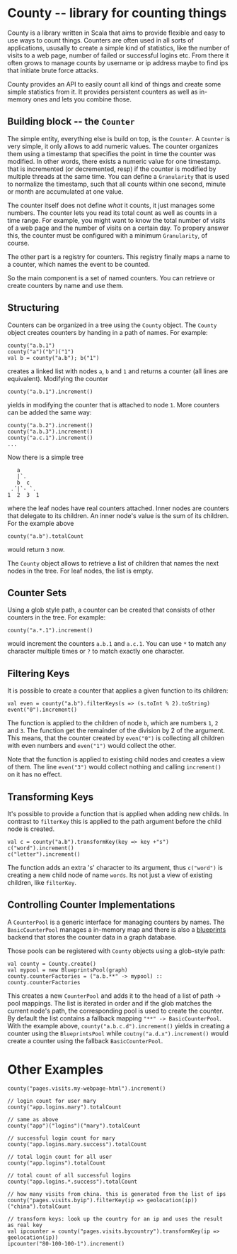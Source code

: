 # County -- library for counting things

County is a library written in Scala that aims to provide flexible and easy to use ways
to count things. Counters are often used in all sorts of applications, ususally to create
a simple kind of statistics, like the number of visits to a web page, number of failed or
successful logins etc. From there it often grows to manage counts by username or ip address
maybe to find ips that initiate brute force attacks.

County provides an API to easily count all kind of things and create some simple statistics
from it. It provides persistent counters as well as in-memory ones and lets you combine
those.


## Building block -- the `Counter`

The simple entity, everything else is build on top, is the `Counter`. A `Counter` is very
simple, it only allows to add numeric values. The counter organizes them using a timestamp
that specifies the point in time the counter was modified. In other words, there exists
a numeric value for one timestamp. that is incremented (or decremented, resp) if the counter
is modified by multiple threads at the same time. You can define a `Granularity` that is
used to normalize the timestamp, such that all counts within one second, minute or month
are accumulated at one value.

The counter itself does not define _what_ it counts, it just manages some numbers. The
counter lets you read its total count as well as counts in a time range. For example, you
might want to know the total number of visits of a web page and the number of visits on a
certain day. To propery answer this, the counter must be configured with a minimum `Granularity`,
of course.

The other part is a registry for counters. This registry finally maps a name to a counter,
which names the event to be counted.

So the main component is a set of named counters. You can retrieve or create counters by
name and use them.


## Structuring

Counters can be organized in a tree using the `County` object. The `County` object creates
counters by handing in a path of names. For example:

    county("a.b.1")
    county("a")("b")("1")
    val b = county("a.b"); b("1")

creates a linked list with nodes `a`, `b` and `1` and returns a counter (all lines are
equivalent). Modifying the counter

    county("a.b.1").increment()

yields in modifying the counter that is attached to node `1`. More counters can be added the
same way:

    county("a.b.2").increment()
    county("a.b.3").increment()
    county("a.c.1").increment()
    ...

Now there is a simple tree

       a
       |`.
       b  c
     .´|`- `.
    1  2  3  1

where the leaf nodes have real counters attached. Inner nodes are counters that delegate to
its children. An inner node's value is the sum of its children. For the example above

    county("a.b").totalCount

would return `3` now.

The `County` object allows to retrieve a list of children that names the next nodes in the tree. For
leaf nodes, the list is empty.

## Counter Sets

Using a glob style path, a counter can be created that consists of other counters in the tree. For example:

    county("a.*.1").increment()

would increment the counters `a.b.1` and `a.c.1`. You can use `*` to match any character multiple times
or `?` to match exactly one character.

## Filtering Keys

It is possible to create a counter that applies a given function to its children:

    val even = county("a.b").filterKeys(s => (s.toInt % 2).toString)
    event("0").increment()

The function is applied to the children of node `b`, which are numbers `1`, `2` and `3`. The function
get the remainder of the division by 2 of the argument. This means, that the counter created by `even("0")`
is collecting all children with even numbers and `even("1")` would collect the other.

Note that the function is applied to existing child nodes and creates a view of them. The line `even("3")`
would collect nothing and calling `increment()` on it has no effect.

## Transforming Keys

It's possible to provide a function that is applied when adding new childs. In contrast to `filterKey` this
is applied to the path argument before the child node is created.

    val c = county("a.b").transformKey(key => key +"s")
    c("word").increment()
    c("letter").increment()

The function adds an extra 's' character to its argument, thus `c("word")` is creating a new child node
of name `words`. Its not just a view of existing children, like `filterKey`.

## Controlling Counter Implementations

A `CounterPool` is a generic interface for managing counters by names. The `BasicCounterPool` manages
a in-memory map and there is also a [blueprints](http://blueprints.tinkerpop.com/) backend that stores
the counter data in a graph database.

Those pools can be registered with `County` objects using a glob-style path:

    val county = County.create()
    val mypool = new BlueprintsPool(graph)
    county.counterFactories = ("a.b.**" -> mypool) :: county.counterFactories

This creates a new `CounterPool` and adds it to the head of a list of path -> pool mappings. The list is
iterated in order and if the glob matches the current node's path, the corresponding pool is used to
create the counter. By default the list contains a fallback mapping `"**" -> BasicCounterPool`. With the
example above, `county("a.b.c.d").increment()` yields in creating a counter using the `BlueprintsPool` while
`coutny("a.d.x").increment()` would create a counter using the fallback `BasicCounterPool`.


# Other Examples

    county("pages.visits.my-webpage-html").increment()

    // login count for user mary
    county("app.logins.mary").totalCount

    // same as above
    county("app")("logins")("mary").totalCount

    // successful login count for mary
    county("app.logins.mary.success").totalCount

    // total login count for all user
    county("app.logins").totalCount

    // total count of all successful logins
    county("app.logins.*.success").totalCount

    // how many visits from china. this is generated from the list of ips
    county("pages.visits.byip").filterKey(ip => geolocation(ip))("china").totalCount

    // transform keys: look up the country for an ip and uses the result as real key
    val ipcounter = county("pages.visits.bycountry").transformKey(ip => geolocation(ip))
    ipcounter("80-100-100-1").increment()